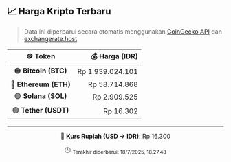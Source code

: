 

<!-- HARGA_KRIPTO -->
## 📈 Harga Kripto Terbaru

> Data ini diperbarui secara otomatis menggunakan [CoinGecko API](https://www.coingecko.com/) dan [exchangerate.host](https://exchangerate.host/)

<div align="center">

| 🪙 Token | 💰 Harga (IDR) |
|:------:|---------------:|
| 🟠 **Bitcoin (BTC)**   | Rp 1.939.024.101 |
| 🔵 **Ethereum (ETH)**  | Rp 58.714.868 |
| 🟣 **Solana (SOL)**    | Rp 2.909.525 |
| 🟢 **Tether (USDT)**   | Rp 16.302 |

---

💱 **Kurs Rupiah (USD → IDR)**: Rp 16.300

🕒 <sub>Terakhir diperbarui: 18/7/2025, 18.27.48</sub>

</div>
<!-- /HARGA_KRIPTO -->
